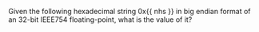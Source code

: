Given the following hexadecimal string 0x{{ nhs }} in big endian format of an 32-bit IEEE754 floating-point, what is the value of it?